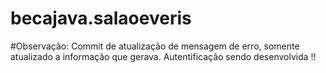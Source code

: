 # becajava.salaoeveris

#Observação: Commit de atualização de mensagem de erro, somente atualizado a informação que gerava.
             Autentificação sendo desenvolvida !!

